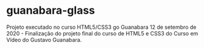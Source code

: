 # guanabara-glass
 Projeto executado no curso HTML5/CSS3 go Guanabara
12 de setembro de 2020  -  Finalização do projeto final do curso de HTML5 e CSS3 do Curso em Vídeo do Gustavo Guanabara.
